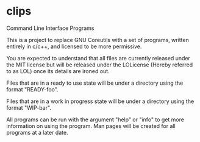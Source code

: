 # clips
Command Line Interface Programs

This is a project to replace GNU Coreutils with a set of programs, written entirely in c/c++, and licensed to be more permissive.

You are expected to understand that all files are currently released under the MIT license but will be released under the LOLicense (Hereby referred to as LOL) once its details are ironed out.

Files that are in a ready to use state will be under a directory using the format "READY-foo".

Files that are in a work in progress state will be under a directory using the format "WIP-bar".

All programs can be run with the argument "help" or "info" to get more information on using the program.  Man pages will be created for all programs at a later date.
